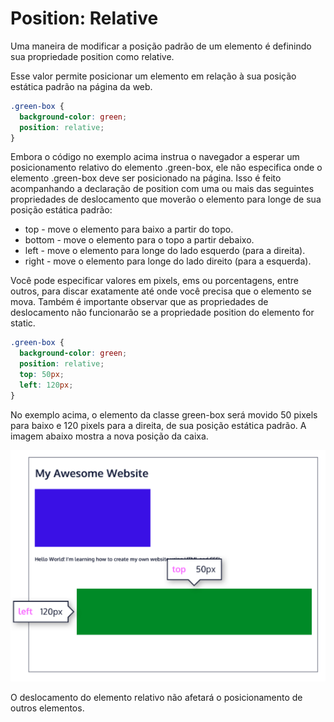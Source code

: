 # Position: Relative
Uma maneira de modificar a posição padrão de um elemento é definindo sua propriedade position como relative.

Esse valor permite posicionar um elemento em relação à sua posição estática padrão na página da web.

```css
.green-box {
  background-color: green;
  position: relative;
}
```

Embora o código no exemplo acima instrua o navegador a esperar um posicionamento relativo do elemento .green-box, ele não especifica onde o elemento .green-box deve ser posicionado na página. Isso é feito acompanhando a declaração de position com uma ou mais das seguintes propriedades de deslocamento que moverão o elemento para longe de sua posição estática padrão:

* top - move o elemento para baixo a partir do topo.
* bottom - move o elemento para o topo a partir debaixo.
* left - move o elemento para longe do lado esquerdo (para a direita).
* right - move o elemento para longe do lado direito (para a esquerda).

Você pode especificar valores em pixels, ems ou porcentagens, entre outros, para discar exatamente até onde você precisa que o elemento se mova. Também é importante observar que as propriedades de deslocamento não funcionarão se a propriedade position do elemento for static.

```css
.green-box {
  background-color: green;
  position: relative;
  top: 50px;
  left: 120px;
}
```

No exemplo acima, o elemento da classe green-box será movido 50 pixels para baixo e 120 pixels para a direita, de sua posição estática padrão. A imagem abaixo mostra a nova posição da caixa.

![image](/Images/Pstatic.png)

O deslocamento do elemento relativo não afetará o posicionamento de outros elementos.